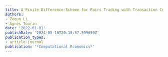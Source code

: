```yaml
---
title: A Finite Difference Scheme for Pairs Trading with Transaction Costs
authors:
- Zequn Li
- Agnès Tourin
date: '2022-01-01'
publishDate: '2024-05-16T20:15:57.599659Z'
publication_types:
- article-journal
publication: '*Computational Economics*'
---
```

